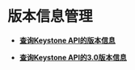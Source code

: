 # 版本信息管理<a name="zh-cn_topic_0057845631"></a>

-   **[查询Keystone API的版本信息](查询Keystone-API的版本信息.md)**  

-   **[查询Keystone API的3.0版本信息](查询Keystone-API的3-0版本信息.md)**  


